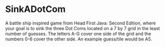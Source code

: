 # SinkADotCom
A battle ship inspired game from Head First Java: Second Edition, where your goal is to sink the three Dot Coms located on a 7 by 7 grid in the least number of guesses.  The letters A-G cover one side of the grid and the numbers 0-6 cover the other side.  An example guess/tile would be A5.
